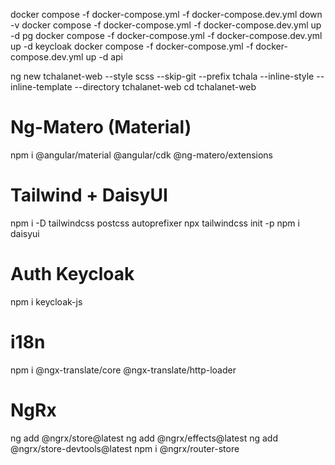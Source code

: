 docker compose -f docker-compose.yml -f docker-compose.dev.yml down -v
docker compose -f docker-compose.yml -f docker-compose.dev.yml up -d pg
docker compose -f docker-compose.yml -f docker-compose.dev.yml up -d keycloak
docker compose -f docker-compose.yml -f docker-compose.dev.yml up -d api

ng new tchalanet-web --style scss --skip-git --prefix tchala --inline-style --inline-template --directory tchalanet-web
cd tchalanet-web

# Ng-Matero (Material)
npm i @angular/material @angular/cdk @ng-matero/extensions

# Tailwind + DaisyUI
npm i -D tailwindcss postcss autoprefixer
npx tailwindcss init -p
npm i daisyui

# Auth Keycloak
npm i keycloak-js

# i18n
npm i @ngx-translate/core @ngx-translate/http-loader

# NgRx
ng add @ngrx/store@latest
ng add @ngrx/effects@latest
ng add @ngrx/store-devtools@latest
npm i @ngrx/router-store
